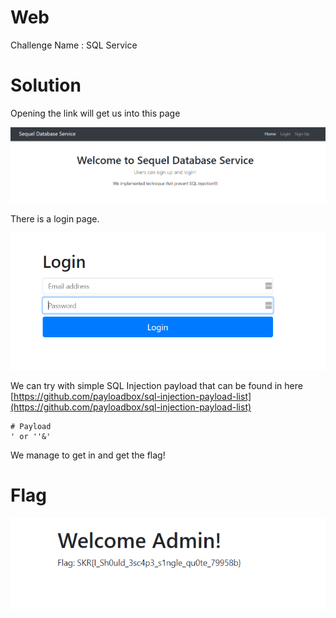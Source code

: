 # Web

Challenge Name : SQL Service

# Solution

Opening the link will get us into this page

![](https://github.com/H0j3n/EzpzCTF/blob/main/src/Pasted%20image%2020210609154455.png)

There is a login page. 

![](https://github.com/H0j3n/EzpzCTF/blob/main/src/Pasted%20image%2020210609155033.png)

We can try with simple SQL Injection payload that can be found in here [https://github.com/payloadbox/sql-injection-payload-list](https://github.com/payloadbox/sql-injection-payload-list)

```code
# Payload
' or ''&'
```

We manage to get in and get the flag!

# Flag

![](https://github.com/H0j3n/EzpzCTF/blob/main/src/Pasted%20image%2020210609154914.png)






